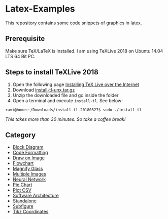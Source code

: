 # Latex-Examples
This repository contains some code snippets of graphics in latex.

## Prerequisite
Make sure TeX/LaTeX is installed. I am using TeXLive 2018 on Ubuntu 14.04 LTS 64 Bit PC.

## Steps to install TeXLive 2018
1. Open the following page [Installing TeX Live over the Internet](https://tug.org/texlive/acquire-netinstall.html)
1. Download [install-tl-unx.tar.gz](http://mirror.ctan.org/systems/texlive/tlnet/install-tl-unx.tar.gz)
1. Unzip the downloaded file and go inside the folder
1. Open a terminal and execute `install-tl`. See below-
```
ravi@home:~/Downloads/install-tl-20180527$ sudo ./install-tl
```
*This takes more than 30 minutes. So take a coffee break!*

## Category
* [Block Diagram](block-diagram)
* [Code Formatting](code-formatting)
* [Draw on Image](draw-on-image)
* [Flowchart](flowchart)
* [Magnify Glass](magnify-glass)
* [Multiple Images](multiple-images)
* [Neural Network](neural-network)
* [Pie Chart](pie-chart)
* [Plot CSV](plot-csv)
* [Software Architecture](software-architecture)
* [Standalone](standalone)
* [Subfigure](subfigure)
* [Tikz Coordinates](tikz-coordinates)
